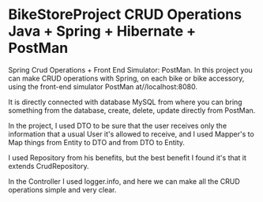 # BikeStoreProject CRUD Operations Java + Spring + Hibernate + PostMan
Spring Crud Operations + Front End Simulator: PostMan.
In this project you can make CRUD operations with Spring, on each bike or bike accessory, using the front-end simulator PostMan at//localhost:8080.

It is directly connected with database MySQL from where you can bring something from the database, create, delete, update directly from PostMan.

In the project, I used DTO to be sure that the user receives only the information that a usual User it's allowed to receive, and I used Mapper's to Map things from Entity to DTO and from DTO to Entity.

I used Repository from his benefits, but the best benefit I found it's that it extends CrudRepository.

In the Controller I used logger.info, and here we can make all the CRUD operations simple and very clear.

